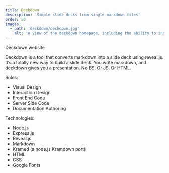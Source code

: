 ```yaml
---
title: Deckdown
description: 'Simple slide decks from single markdown files'
order: 50
images: 
  - path: 'deckdown/deckdown.jpg'
    alt: 'A view of the deckdown homepage, including the ability to instantly create a slide deck'
---
```


<StyleLink href="http://deckdown.org/">Deckdown website</StyleLink>

Deckdown is a tool that converts markdown into a slide deck using reveal.js. It’s a totally new way to build a slide deck. You write markdown, and deckdown gives you a presentation. No BS. Or JS. Or HTML.


Roles:

- Visual Design
- Interaction Design
- Front End Code
- Server Side Code
- Documentation Authoring

Technologies:

- Node.js
- Express.js
- Reveal.js
- Markdown
- Kramed (a node.js Kramdown port)
- HTML
- CSS
- Google Fonts
